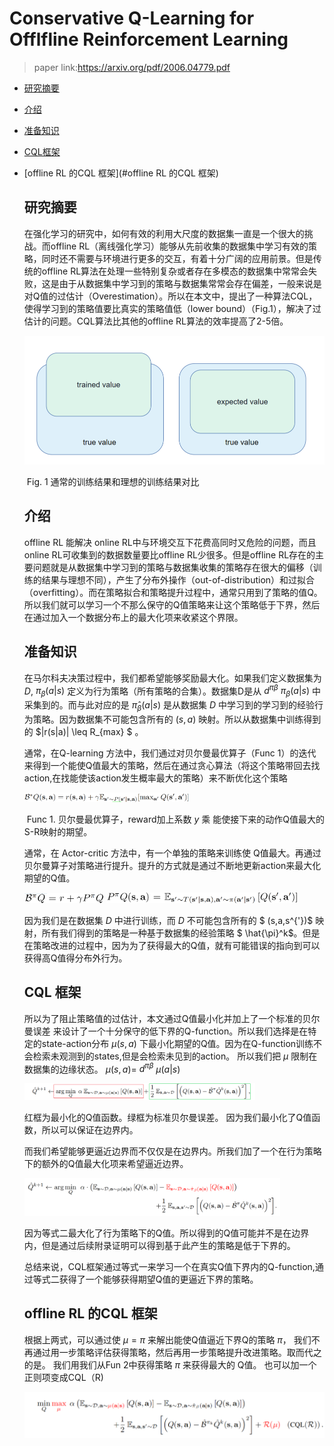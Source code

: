 # Conservative Q-Learning for Offlfline Reinforcement Learning



> paper link:https://arxiv.org/pdf/2006.04779.pdf

- [研究摘要](#研究摘要)

- [介绍](#介绍)

- [准备知识](#准备知识)
  
- [CQL框架](#CQL框架)

- [offline RL 的CQL 框架](#offline RL 的CQL 框架)

   

   ## 研究摘要

   在强化学习的研究中，如何有效的利用大尺度的数据集一直是一个很大的挑战。而offline RL（离线强化学习）能够从先前收集的数据集中学习有效的策略，同时还不需要与环境进行更多的交互，有着十分广阔的应用前景。但是传统的offline RL算法在处理一些特别复杂或者存在多模态的数据集中常常会失败，这是由于从数据集中学习到的策略与数据集常常会存在偏差，一般来说是对Q值的过估计（Overestimation）。所以在本文中，提出了一种算法CQL，使得学习到的策略值要比真实的策略值低（lower bound）（Fig.1），解决了过估计的问题。CQL算法比其他的offline RL算法的效率提高了2-5倍。

   <img src="pics\image-20220629140408729.png" alt="image-20220629140408729" style="zoom: 67%;" />

   

   ​																	Fig. 1 通常的训练结果和理想的训练结果对比

   

   ## 介绍

   offline RL 能解决 online RL中与环境交互下花费高同时又危险的问题，而且online RL可收集到的数据数量要比offline RL少很多。但是offline RL存在的主要问题就是从数据集中学习到的策略与数据集收集的策略存在很大的偏移（训练的结果与理想不同），产生了分布外操作（out-of-distribution）和过拟合（overfitting）。而在策略拟合和策略提升过程中，通常只用到了策略的值Q。所以我们就可以学习一个不那么保守的Q值策略来让这个策略低于下界，然后在通过加入一个数据分布上的最大化项来收紧这个界限。

   

   ## 准备知识

   在马尔科夫决策过程中，我们都希望能够奖励最大化。如果我们定义数据集为 $D$, $\pi_\beta (a|s)$  定义为行为策略（所有策略的合集）。数据集D是从 $d^{\pi\beta}$ $\pi_\beta (a|s)$ 中采集到的。而与此对应的是 $\hat{\pi} _\beta (a|s)$ 是从数据集 $D$ 中学习到的学习到的经验行为策略。因为数据集不可能包含所有的 $(s,a)$ 映射。所以从数据集中训练得到的 $|r(s|a)| \leq R_{max} $ 。

   通常，在Q-learning 方法中，我们通过对贝尔曼最优算子（Func 1）的迭代来得到一个能使Q值最大的策略，然后在通过贪心算法（将这个策略带回去找action,在找能使该action发生概率最大的策略）来不断优化这个策略

   <img src="pics/image-20220629144025682.png" alt="image-20220629144025682" style="zoom: 30%;" />

   ​                                                  Func 1. 贝尔曼最优算子，reward加上系数 $y$  乘 能使接下来的动作Q值最大的 S-R映射的期望。

   

   通常，在 Actor-critic 方法中，有一个单独的策略来训练使 Q值最大。再通过贝尔曼算子对策略进行提升。提升的方式就是通过不断地更新action来最大化期望的Q值。

   <img src="pics/image-20220629145054800.png" alt="image-20220629145054800" style="zoom:30%;" />

   <img src="pics/image-20220629145109108.png" alt="image-20220629145109108" style="zoom:30%;" />

   因为我们是在数据集 $D$ 中进行训练，而 $D$ 不可能包含所有的 $ (s,a,s^{'})$ 映射，所有我们得到的策略是一种基于数据集的经验策略 $ \hat{\pi}^k$。但是在策略改进的过程中，因为为了获得最大的Q值，就有可能错误的指向到可以获得高Q值得分布外行为。

   

   ## CQL 框架

   所以为了阻止策略值的过估计，本文通过Q值最小化并加上了一个标准的贝尔曼误差 来设计了一个十分保守的低下界的Q-function。所以我们选择是在特定的state-action分布 $\mu(s,a)$ 下最小化期望的Q值。因为在Q-function训练不会检索未观测到的states,但是会检索未见到的action。 所以我们把 $\mu$ 限制在数据集的边缘状态。   $\mu(s,a)=$  $d^{\pi\beta}$ $\mu (a|s)$  

   <img src="pics/tempsnip.png" alt="tempsnip" style="zoom:40%;" />

   红框为最小化的Q值函数。绿框为标准贝尔曼误差。 因为我们最小化了Q值函数，所以可以保证在边界内。

   而我们希望能够更逼近边界而不仅仅是在边界内。所我们加了一个在行为策略下的额外的Q值最大化项来希望逼近边界。

   <img src="pics/image-20220629152937404.png" alt="image-20220629152937404" style="zoom: 40%;" />

   因为等式二最大化了行为策略下的Q值。所以得到的Q值可能并不是在边界内，但是通过后续附录证明可以得到基于此产生的策略是低于下界的。

   总结来说，CQL框架通过等式一来学习一个在真实Q值下界内的Q-function,通过等式二获得了一个能够获得期望Q值的更逼近下界的策略。

   ## offline RL 的CQL 框架

   根据上两式，可以通过使 $\mu=\pi$ 来解出能使Q值逼近下界Q的策略 $\pi$， 我们不再通过用一步策略评估获得策略，然后再用一步策略提升改进策略。取而代之的是。 我们用我们从Fun 2中获得策略 $\pi$ 来获得最大的 Q值。 也可以加一个正则项变成CQL（R)

   <img src="pics/image-20220629154529726.png" alt="image-20220629154529726" style="zoom:67%;" />
